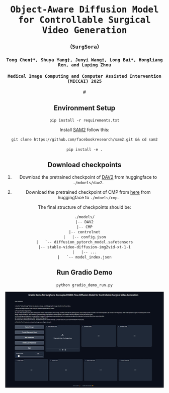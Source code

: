 <div align="center">
<samp>
  
<h1> Object-Aware Diffusion Model for Controllable Surgical Video Generation </h1>
<h3>（SurgSora）<h3>

<h4> <b>Tong Chen†*, Shuya Yang†, Junyi Wang†</b>, Long Bai*, Hongliang Ren, and Luping Zhou </h3>

<h4> Medical Image Computing and Computer Assisted Intervention (MICCAI) 2025 </h3>
</samp>
# 

## Environment Setup

`pip install -r requirements.txt`

Install [SAM2](https://github.com/facebookresearch/sam2) follow this:
```
git clone https://github.com/facebookresearch/sam2.git && cd sam2

pip install -e .
```


## Download checkpoints

1. Download the pretrained checkpoint of [DAV2](https://huggingface.co/depth-anything/Depth-Anything-V2-Base/resolve/main/depth_anything_v2_vitb.pth) from huggingface to `./mdoels/dav2`.

2. Download the pretrained checkpoint of CMP from [here](https://huggingface.co/MyNiuuu/MOFA-Video-Traj/blob/main/models/cmp/experiments/semiauto_annot/resnet50_vip%2Bmpii_liteflow/checkpoints/ckpt_iter_42000.pth.tar) from huggingface to `./mdoels/cmp`.

The final structure of checkpoints should be:


```text
./models/
|-- DAV2
|-- CMP
|-- controlnet
|   |-- config.json
|   `-- diffusion_pytorch_model.safetensors
|-- stable-video-diffusion-img2vid-xt-1-1
|   |-- ...
|   `-- model_index.json
```

## Run Gradio Demo

`python gradio_demo_run.py`

<td align="center">
  <img src="./assets/demo.png"/>
</td>
